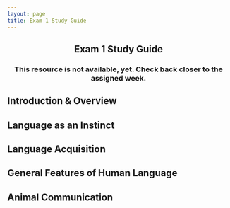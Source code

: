 ```yaml
---
layout: page
title: Exam 1 Study Guide
---
```


<h2 align="center">Exam 1 Study Guide</h2>
<h3 align="center">This resource is not available, yet. Check back closer to the assigned week.</h3>

## Introduction & Overview



## Language as an Instinct


## Language Acquisition


## General Features of Human Language


## Animal Communication
